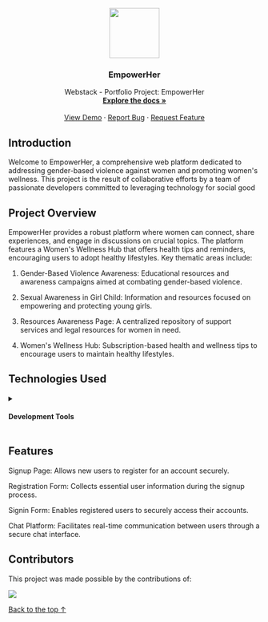 <br>

<div align="center">
  <a href="https://github.com/the-1Riddle/EmpowerHer">
    <img src="https://github.com/the-1Riddle/EmpowerHer/assets/125451537/4e3ca369-3649-4bdf-8af2-bab7847a11ad" height="100px" />
  </a>

  <h3 align="center">EmpowerHer</h3>

  <p align="center">
    Webstack - Portfolio Project: EmpowerHer
    <br />
    <a href="https://github.com/the-1Riddle/EmpowerHer"><strong>Explore the docs »</strong></a>
    <br />
    <br />
    <a href="https://github.com/the-1Riddle/EmpowerHer">View Demo</a>
    ·
    <a href="https://github.com/the-1Riddle/EmpowerHer/issues">Report Bug</a>
    ·
    <a href="https://github.com/the-1Riddle/EmpowerHer/discussions">Request Feature</a>
  </p>
</div>

## Introduction

Welcome to EmpowerHer, a comprehensive web platform dedicated to addressing gender-based violence against women and promoting women's wellness. 
This project is the result of collaborative efforts by a team of passionate developers committed to leveraging technology for social good


## Project Overview

EmpowerHer provides a robust platform where women can connect, share experiences, and engage in discussions on crucial topics. The platform features a Women's Wellness Hub that offers health tips and reminders, encouraging users to adopt healthy lifestyles. Key thematic areas include:

1. Gender-Based Violence Awareness: Educational resources and awareness campaigns aimed at combating gender-based violence.

2. Sexual Awareness in Girl Child: Information and resources focused on empowering and protecting young girls.

3. Resources Awareness Page: A centralized repository of support services and legal resources for women in need.

4. Women's Wellness Hub: Subscription-based health and wellness tips to encourage users to maintain healthy lifestyles.


## Technologies Used
<details id=1>
<summary><h4>Development Tools</h4></summary>

Frontend:

- HTML5
- CSS3
- JavaScript (ES6+)
- Bootstrap

Build Tools:

- Vue

Backend:

- **Python**: Programming language used for backend development.
- **FastAPI**: Modern web framework for building APIs with Python.
- **SQLAlchemy**: Python SQL toolkit and Object-Relational Mapping (ORM) library.
- **SQLite**: Lightweight relational database management system used for local development.
- **uvicorn**: ASGI server used to run the FastAPI application.
- **pytest**: Framework for testing Python code, used for backend testing.
- **Swagger UI**: Automatic interactive API documentation provided by FastAPI.
  

</details>


## Features

Signup Page: Allows new users to register for an account securely.

Registration Form: Collects essential user information during the signup process.

Signin Form: Enables registered users to securely access their accounts.

Chat Platform: Facilitates real-time communication between users through a secure chat interface.


## Contributors

This project was made possible by the contributions of:

<a href="https://github.com/the-1Riddle/EmpowerHer/graphs/contributors">
  <img src="https://contrib.rocks/image?repo=the-1Riddle/EmpowerHer" />
  
</a>

[Back to the top &uparrow;](#introduction)
